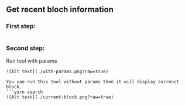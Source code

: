 ## Get recent bloch information

### First step:

```yarn

```

### Second step:

Run tool with params

````yarn search 145 159 0xac180a5b2da3199c4b4a4eae10d8527989257d1a5ccc420e39a99ea58245ac04 0xf157c4870daf8ac0eaf632ac256d1653cd37ec805e4ad7866d7d7a046c2faba1
![Alt text](./with-params.png?raw=true)

You can run this tool without params then it will display currenct block.
```yarn search
![Alt text](./current-block.png?raw=true)
````
